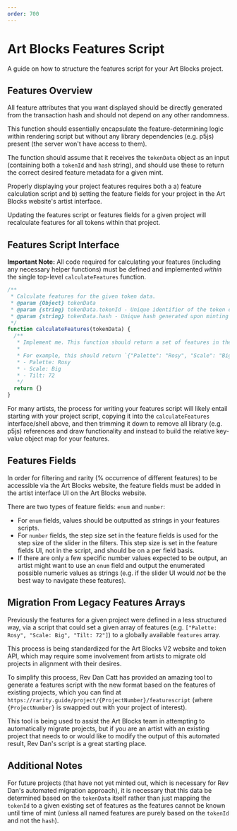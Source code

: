 ```yaml
---
order: 700
---
```

# Art Blocks Features Script

A guide on how to structure the features script for your Art Blocks project.

## Features Overview

All feature attributes that you want displayed should be directly generated from the transaction hash and should not depend on any other randomness.

This function should essentially encapsulate the feature-determining logic within rendering script but without any library dependencies \(e.g. p5js\) present \(the server won't have access to them\).

The function should assume that it receives the `tokenData` object as an input \(containing both a `tokenId` and `hash` string\), and should use these to return the correct desired feature metadata for a given mint.

Properly displaying your project features requires both a a\) feature calculation script and b\) setting the feature fields for your project in the Art Blocks website's artist interface.

Updating the features script or features fields for a given project will recalculate features for all tokens within that project.

## Features Script Interface

**Important Note:** All code required for calculating your features \(including any necessary helper functions\) must be defined and implemented _within_ the single top-level `calculateFeatures` function.

```js
/**
 * Calculate features for the given token data.
 * @param {Object} tokenData
 * @param {string} tokenData.tokenId - Unique identifier of the token on its contract.
 * @param {string} tokenData.hash - Unique hash generated upon minting the token.
 */
function calculateFeatures(tokenData) {
  /**
   * Implement me. This function should return a set of features in the format of key-value pair notation.
   *
   * For example, this should return `{"Palette": "Rosy", "Scale": "Big", "Tilt": 72}` if the desired features for a mint were:
   * - Palette: Rosy
   * - Scale: Big
   * - Tilt: 72
   */
  return {}
}
```

For many artists, the process for writing your features script will likely entail starting with your project script, copying it into the `calculateFeatures` interface/shell above, and then trimming it down to remove all library \(e.g. p5js\) references and draw functionality and instead to build the relative key-value object map for your features.

## Features Fields

In order for filtering and rarity \(% occurrence of different features\) to be accessible via the Art Blocks website, the feature fields must be added in the artist interface UI on the Art Blocks website.

There are two types of feature fields: `enum` and `number`:

* For `enum` fields, values should be outputted as strings in your features scripts.
* For `number` fields, the step size set in the feature fields is used for the step size of the slider in the filters. This step size is set in the feature fields UI, not in the script, and should be on a per field basis.
* If there are only a few specific number values expected to be output, an artist might want to use an `enum` field and output the enumerated possible numeric values as strings \(e.g. if the slider UI would _not_ be the best way to navigate these features\).

## Migration From Legacy Features Arrays

Previously the features for a given project were defined in a less structured way, via a script that could set a given array of features \(e.g. `["Palette: Rosy", "Scale: Big", "Tilt: 72"]`\) to a globally available `features` array.

This process is being standardized for the Art Blocks V2 website and token API, which may require some involvement from artists to migrate old projects in alignment with their desires.

To simplify this process, Rev Dan Catt has provided an amazing tool to generate a features script with the new format based on the features of existing projects, which you can find at `https://rarity.guide/project/{ProjectNumber}/featurescript` \(where `{ProjectNumber}` is swapped out with your project of interest\).

This tool is being used to assist the Art Blocks team in attempting to automatically migrate projects, but if you are an artist with an existing project that needs to or would like to modify the output of this automated result, Rev Dan's script is a great starting place.

## Additional Notes

For future projects \(that have not yet minted out, which is necessary for Rev Dan's automated migration approach\), it is necessary that this data be determined based on the `tokenData` itself rather than just mapping the `tokenId` to a given existing set of features as the features cannot be known until time of mint \(unless all named features are purely based on the `tokenId` and not the `hash`\).
